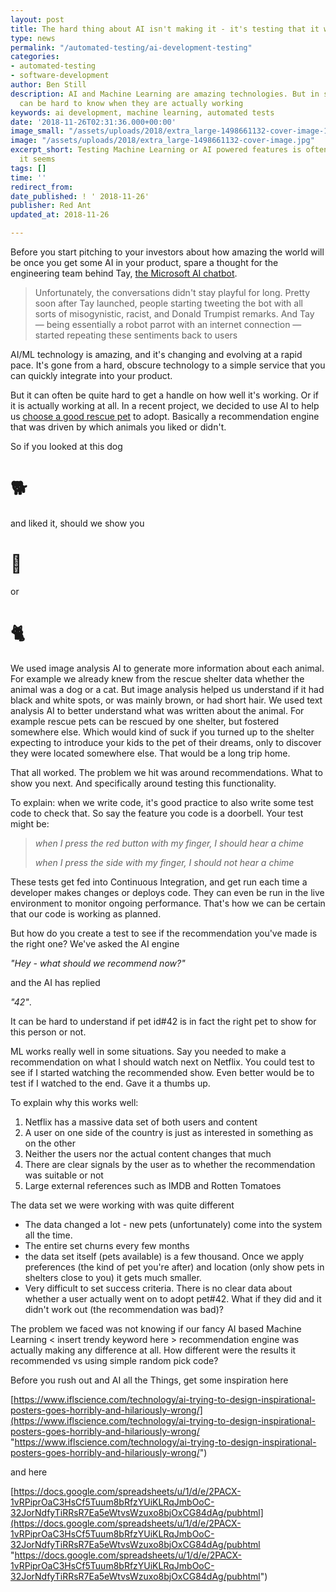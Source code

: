 ```yaml
---
layout: post
title: The hard thing about AI isn't making it - it's testing that it works
type: news
permalink: "/automated-testing/ai-development-testing"
categories:
- automated-testing
- software-development
author: Ben Still
description: AI and Machine Learning are amazing technologies. But in some cases it
  can be hard to know when they are actually working
keywords: ai development, machine learning, automated tests
date: '2018-11-26T02:31:36.000+00:00'
image_small: "/assets/uploads/2018/extra_large-1498661132-cover-image-1.jpg"
image: "/assets/uploads/2018/extra_large-1498661132-cover-image.jpg"
excerpt_short: Testing Machine Learning or AI powered features is often trickier than
  it seems
tags: []
time: ''
redirect_from:
date_published: ! ' 2018-11-26'
publisher: Red Ant
updated_at: 2018-11-26

---
```

Before you start pitching to your investors about how amazing the world will be once you get some AI in your product, spare a thought for the engineering team behind Tay, [the Microsoft AI chatbot](https://www.theverge.com/2016/3/24/11297050/tay-microsoft-chatbot-racist).

> Unfortunately, the conversations didn't stay playful for long. Pretty soon after Tay launched, people starting tweeting the bot with all sorts of misogynistic, racist, and Donald Trumpist remarks. And Tay — being essentially a robot parrot with an internet connection — started repeating these sentiments back to users

AI/ML technology is amazing, and it's changing and evolving at a rapid pace. It's gone from a hard, obscure technology to a simple service that you can quickly integrate into your product.

But it can often be quite hard to get a handle on how well it's working. Or if it is actually working at all. In a recent project, we decided to use AI to help us [choose a good rescue pet](/portfolio/real-pet-matcher/) to adopt. Basically a recommendation engine that was driven by which animals you liked or didn't.

So if you looked at this dog

# 🐕

and liked it, should we show you

# 🐩

or

# 🐈

We used image analysis AI to generate more information about each animal. For example we already knew from the rescue shelter data whether the animal was a dog or a cat. But image analysis helped us understand if it had black and white spots, or was mainly brown, or had short hair. We used text analysis AI to better understand what was written about the animal. For example rescue pets can be rescued by one shelter, but fostered somewhere else. Which would kind of suck if you turned up to the shelter expecting to introduce your kids to the pet of their dreams, only to discover they were located somewhere else. That would be a long trip home.

That all worked. The problem we hit was around recommendations. What to show you next. And specifically around testing this functionality.

To explain: when we write code, it's good practice to also write some test code to check that. So say the feature you code is a doorbell. Your test might be:

> _when I press the red button with my finger, I should hear a chime_
>
> _when I press the side with my finger, I should not hear a chime_

These tests get fed into Continuous Integration, and get run each time a developer makes changes or deploys code. They can even be run in the live environment to monitor ongoing performance. That's how we can be certain that our code is working as planned.

But how do you create a test to see if the recommendation you've made is the right one? We've asked the AI engine

_"Hey - what should we recommend now?"_

and the AI has replied

_"42"_.

It can be hard to understand if pet id#42 is in fact the right pet to show for this person or not.

ML works really well in some situations. Say you needed to make a recommendation on what I should watch next on Netflix. You could test to see if I started watching the recommended show. Even better would be to test if I watched to the end. Gave it a thumbs up.

To explain why this works well:

1. Netflix has a massive data set of both users and content
2. A user on one side of the country is just as interested in something as on the other
3. Neither the users nor the actual content changes that much
4. There are clear signals by the user as to whether the recommendation was suitable or not
5. Large external references such as IMDB and Rotten Tomatoes

The data set we were working with was quite different

* The data changed a lot - new pets (unfortunately) come into the system all the time.
* The entire set churns every few months
* the data set itself (pets available) is a few thousand. Once we apply preferences (the kind of pet you're after) and location (only show pets in shelters close to you) it gets much smaller.
* Very difficult to set success criteria. There is no clear data about whether a user actually went on to adopt pet#42. What if they did and it didn't work out (the recommendation was bad)?

The problem we faced was not knowing if our fancy AI based Machine Learning &#60; insert trendy keyword here &#62; recommendation engine was actually making any difference at all. How different were the results it recommended vs using simple random pick code?

Before you rush out and AI all the Things, get some inspiration here

[https://www.iflscience.com/technology/ai-trying-to-design-inspirational-posters-goes-horribly-and-hilariously-wrong/](https://www.iflscience.com/technology/ai-trying-to-design-inspirational-posters-goes-horribly-and-hilariously-wrong/ "https://www.iflscience.com/technology/ai-trying-to-design-inspirational-posters-goes-horribly-and-hilariously-wrong/")

and here

[https://docs.google.com/spreadsheets/u/1/d/e/2PACX-1vRPiprOaC3HsCf5Tuum8bRfzYUiKLRqJmbOoC-32JorNdfyTiRRsR7Ea5eWtvsWzuxo8bjOxCG84dAg/pubhtml](https://docs.google.com/spreadsheets/u/1/d/e/2PACX-1vRPiprOaC3HsCf5Tuum8bRfzYUiKLRqJmbOoC-32JorNdfyTiRRsR7Ea5eWtvsWzuxo8bjOxCG84dAg/pubhtml "https://docs.google.com/spreadsheets/u/1/d/e/2PACX-1vRPiprOaC3HsCf5Tuum8bRfzYUiKLRqJmbOoC-32JorNdfyTiRRsR7Ea5eWtvsWzuxo8bjOxCG84dAg/pubhtml")